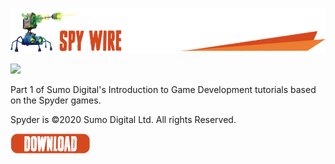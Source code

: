 ![](/.github/images/spy_wire_title.png)

![](/.github/images/SpyWire.gif)


Part 1 of Sumo Digital's Introduction to Game Development tutorials based on the Spyder games.

Spyder is ©2020 Sumo Digital Ltd. All rights Reserved.

[![](/.github/images/download.png)](https://github.com/sumo-digital-academy/game-maker-studio/archive/refs/heads/SpyDare.zip)
